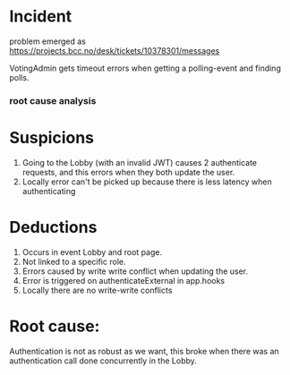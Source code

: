 # Incident

problem emerged as https://projects.bcc.no/desk/tickets/10378301/messages

VotingAdmin gets timeout errors when getting a polling-event and finding polls.

### root cause analysis

# Suspicions
1. Going to the Lobby (with an invalid JWT) causes 2 authenticate requests, and this errors when they both update the user.
2. Locally error can't be picked up because there is less latency when authenticating

# Deductions
1. Occurs in event Lobby and root page.
2. Not linked to a specific role.
3. Errors caused by write write conflict when updating the user.
4. Error is triggered on authenticateExternal in app.hooks
5. Locally there are no write-write conflicts

# Root cause:
Authentication is not as robust as we want, this broke when there was an authentication call done concurrently in the Lobby.
